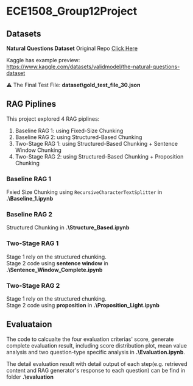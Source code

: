 # ECE1508_Group12Project

## Datasets
**Natural Questions Dataset** Original Repo [Click Here](https://github.com/google-research-datasets/natural-questions)

Kaggle has example preview: https://www.kaggle.com/datasets/validmodel/the-natural-questions-dataset

⚠️ The Final Test File: **dataset\gold_test_file_30.json**


## RAG Piplines

This project explored 4 RAG piplines:

1. Baseline RAG 1: using Fixed-Size Chunking
2. Baseline RAG 2: using Structured-Based Chunking
3. Two-Stage RAG 1: using Structured-Based Chunking + Sentence Window Chunking
4. Two-Stage RAG 2: using Structured-Based Chunking + Proposition Chunking

### Baseline RAG 1

Fxied Size Chunking using `RecursiveCharacterTextSplitter` in **.\Baseline_1.ipynb**

### Baseline RAG 2
Structured Chunking in **.\Structure_Based.ipynb**
### Two-Stage RAG 1

Stage 1 rely on the structured chunking.    
Stage 2 code using **sentence window** in **.\Sentence_Window_Complete.ipynb**

### Two-Stage RAG 2
Stage 1 rely on the structured chunking.    
Stage 2 code using **proposition** in **.\Proposition_Light.ipynb**

## Evaluataion

The code to calcualte the four evaluation criterias' score, generate complete evaluation result, including score distribution plot, mean value analysis and two question-type specific analysis in **.\Evaluation.ipynb**.

The detail evaluation result with detail output of each step(e.g. retrieved content and RAG generator's response to each question) can be find in folder **.\evaluation**

